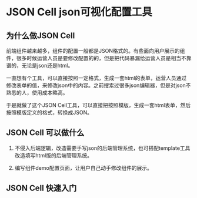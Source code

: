 JSON Cell json可视化配置工具
====================

为什么做JSON Cell
---------------------

前端组件越来越多，组件的配置一般都是JSON格式的。有些面向用户展示的组件，很多时候运营人员是要修改配置的的，但是把代码暴漏给运营人员是相当不靠谱的，无论是json还是html。

一直想有个工具，可以直接按照一定格式，生成一套html的表单，运营人员通过修改表单的值，来修改json中的内容。之前搜索过很多json编辑器，但是对json不熟悉的人，使用成本略高。

于是就做了这个JSON Cell工具，可以直接把按照模版，生成一套html表单，然后按照模版定义的格式，转换成JSON。

JSON Cell 可以做什么
---------------------
    
1. 不侵入后端逻辑，改造需要手写json的后端管理系统，也可搭配template工具改造填写html版的后端管理系统。

2. 编写组件demo配置页面，让用户自己动手修改组件的展示。

JSON Cell 快速入门
---------------------
